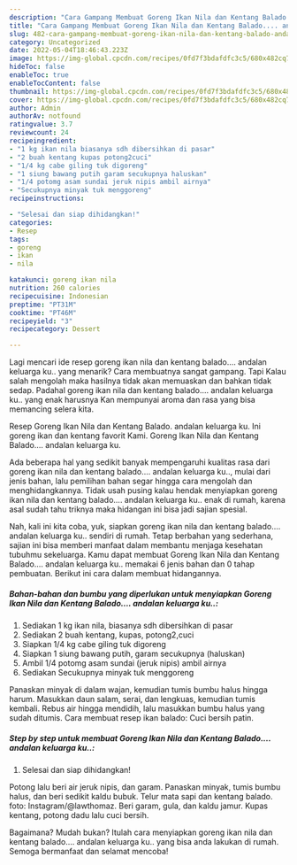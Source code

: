 ```yaml
---
description: "Cara Gampang Membuat Goreng Ikan Nila dan Kentang Balado.... andalan keluarga ku.. Anti Gagal"
title: "Cara Gampang Membuat Goreng Ikan Nila dan Kentang Balado.... andalan keluarga ku.. Anti Gagal"
slug: 482-cara-gampang-membuat-goreng-ikan-nila-dan-kentang-balado-andalan-keluarga-ku-anti-gagal
category: Uncategorized
date: 2022-05-04T18:46:43.223Z
image: https://img-global.cpcdn.com/recipes/0fd7f3bdafdfc3c5/680x482cq70/goreng-ikan-nila-dan-kentang-balado-andalan-keluarga-ku-foto-resep-utama.jpg
hideToc: false
enableToc: true
enableTocContent: false
thumbnail: https://img-global.cpcdn.com/recipes/0fd7f3bdafdfc3c5/680x482cq70/goreng-ikan-nila-dan-kentang-balado-andalan-keluarga-ku-foto-resep-utama.jpg
cover: https://img-global.cpcdn.com/recipes/0fd7f3bdafdfc3c5/680x482cq70/goreng-ikan-nila-dan-kentang-balado-andalan-keluarga-ku-foto-resep-utama.jpg
author: Admin
authorAv: notfound
ratingvalue: 3.7
reviewcount: 24
recipeingredient:
- "1 kg ikan nila biasanya sdh dibersihkan di pasar"
- "2 buah kentang kupas potong2cuci"
- "1/4 kg cabe giling tuk digoreng"
- "1 siung bawang putih garam secukupnya haluskan"
- "1/4 potomg asam sundai jeruk nipis ambil airnya"
- "Secukupnya minyak tuk menggoreng"
recipeinstructions:

- "Selesai dan siap dihidangkan!"
categories:
- Resep
tags:
- goreng
- ikan
- nila

katakunci: goreng ikan nila 
nutrition: 260 calories
recipecuisine: Indonesian
preptime: "PT31M"
cooktime: "PT46M"
recipeyield: "3"
recipecategory: Dessert

---
```



Lagi mencari ide resep goreng ikan nila dan kentang balado.... andalan keluarga ku.. yang menarik? Cara membuatnya sangat gampang. Tapi Kalau salah mengolah maka hasilnya tidak akan memuaskan dan bahkan tidak sedap. Padahal goreng ikan nila dan kentang balado.... andalan keluarga ku.. yang enak harusnya Kan mempunyai aroma dan rasa yang bisa memancing selera kita.


Resep Goreng Ikan Nila dan Kentang Balado. andalan keluarga ku. Ini goreng ikan dan kentang favorit Kami. Goreng Ikan Nila dan Kentang Balado…. andalan keluarga ku.

Ada beberapa hal yang sedikit banyak mempengaruhi kualitas rasa dari goreng ikan nila dan kentang balado.... andalan keluarga ku.., mulai dari jenis bahan, lalu pemilihan bahan segar hingga cara mengolah dan menghidangkannya. Tidak usah pusing kalau hendak menyiapkan goreng ikan nila dan kentang balado.... andalan keluarga ku.. enak di rumah, karena asal sudah tahu triknya maka hidangan ini bisa jadi sajian spesial.


Nah, kali ini kita coba, yuk, siapkan goreng ikan nila dan kentang balado.... andalan keluarga ku.. sendiri di rumah. Tetap berbahan yang sederhana, sajian ini bisa memberi manfaat dalam membantu menjaga kesehatan tubuhmu sekeluarga. Kamu dapat membuat Goreng Ikan Nila dan Kentang Balado.... andalan keluarga ku.. memakai 6 jenis bahan dan 0 tahap pembuatan. Berikut ini cara dalam membuat hidangannya.

<!--inarticleads1-->

##### Bahan-bahan dan bumbu yang diperlukan untuk menyiapkan Goreng Ikan Nila dan Kentang Balado.... andalan keluarga ku..:

1. Sediakan 1 kg ikan nila, biasanya sdh dibersihkan di pasar
1. Sediakan 2 buah kentang, kupas, potong2,cuci
1. Siapkan 1/4 kg cabe giling tuk digoreng
1. Siapkan 1 siung bawang putih, garam secukupnya (haluskan)
1. Ambil 1/4 potomg asam sundai (jeruk nipis) ambil airnya
1. Sediakan Secukupnya minyak tuk menggoreng


Panaskan minyak di dalam wajan, kemudian tumis bumbu halus hingga harum. Masukkan daun salam, serai, dan lengkuas, kemudian tumis kembali. Rebus air hingga mendidih, lalu masukkan bumbu halus yang sudah ditumis. Cara membuat resep ikan balado: Cuci bersih patin. 

<!--inarticleads2-->

##### Step by step untuk membuat Goreng Ikan Nila dan Kentang Balado.... andalan keluarga ku..:


1. Selesai dan siap dihidangkan!

Potong lalu beri air jeruk nipis, dan garam. Panaskan minyak, tumis bumbu halus, dan beri sedikit kaldu bubuk. Telur mata sapi dan kentang balado. foto: Instagram/@lawthomaz. Beri garam, gula, dan kaldu jamur. Kupas kentang, potong dadu lalu cuci bersih. 

Bagaimana? Mudah bukan? Itulah cara menyiapkan goreng ikan nila dan kentang balado.... andalan keluarga ku.. yang bisa anda lakukan di rumah. Semoga bermanfaat dan selamat mencoba!
